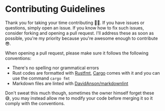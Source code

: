 # Contributing Guidelines

Thank you for taking your time contributing 🎉🙏. If you have issues or questions, simply open an issue. If you know how to fix such issues, consider forking and opening a pull request. I'll address these as soon as possible, you're my priority because you're awesome enough to contribute 😎.

When opening a pull request, please make sure it follows the following conventions:

- There's no spelling nor grammatical errors
- Rust codes are formatted with [Rustfmt], [Cargo] comes with it and you can use the command `cargo fmt`
- Markdown files are linted with [DavidAnson/markdownlint]

[Rustfmt]: https://github.com/rust-lang/rustfmt
[Cargo]: https://github.com/rust-lang/cargo
[DavidAnson/markdownlint]: https://github.com/DavidAnson/markdownlint

Don't sweat this much though, sometimes the owner himself forget these 😅, you may instead allow me to modify your code before merging it so it comply with the conventions.
